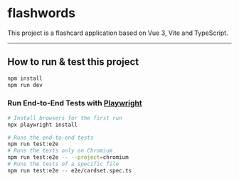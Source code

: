 # flashwords

This project is a flashcard application based on Vue 3, Vite and TypeScript.

---

## How to run & test this project

```sh
npm install
npm run dev
```

### Run End-to-End Tests with [Playwright](https://playwright.dev)

```sh
# Install browsers for the first run
npx playwright install

# Runs the end-to-end tests
npm run test:e2e
# Runs the tests only on Chromium
npm run test:e2e -- --project=chromium
# Runs the tests of a specific file
npm run test:e2e -- e2e/cardset.spec.ts
```
